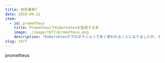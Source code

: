 ```yaml
---
title: 技術書典7
date: 2019-09-22
item:
  - id: prometheus
    title: PrometheusでKubernetesを監視する本
    image: ./image/tbf7/prometheus.png
    description: "Kubernetesがプロダクションで多く使われることになりましたが、その監視について話に上がることは多くありません。特に、Prometheusは日本語の情報が非常に少なく、現在日本語での情報源はオライリーの「入門Prometheus」が最も多いです。しかし、単にPrometheusを始めて見るには少しハードルが高いのもあります。そこで、本書ではPrometheusを使ってKubernetesを監視することに焦点を絞ってご紹介します。"
slug: tbf7
---
```


prometheus